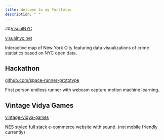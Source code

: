 ```yaml
---
title: Welcome to my Portfolio
description: " "
---
```


##[VisualNYC](http://localhost:8000/visualnyc/)

[visualnyc.net](http://www.visualnyc.net/)

Interactive map of New York City featuring data visualizations of crime statistics based on NYC open data.

## Hackathon

[github.com/space-runner-prototype](https://github.com/space-runner-prototype/space-runner)

First person endless runner with webcam capture motion machine learning.

## Vintage Vidya Games

[vintage-vidya-games](https://vintage-vidya-games.herokuapp.com/)

NES styled full stack e-commerce website with sound. (not mobile friendly currently)
